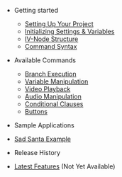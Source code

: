 <!-- docs/_sidebar.md -->

* Getting started

  * [Setting Up Your Project](/getting-started/setup.md)
  * [Initializing Settings & Variables](/getting-started/settings.md)
  * [IV-Node Structure](/getting-started/nodeStructure.md)
  * [Command Syntax](/getting-started/commandSyntax.md)


* Available Commands

  * [Branch Execution](/commands/branch.md)
  * [Variable Manipulation](/commands/variableCommands.md)
  * [Video Playback](/commands/video.md)
  * [Audio Manipulation](/commands/audio.md)
  * [Conditional Clauses](/commands/conditional.md)
  * [Buttons](/commands/buttons.md)


* Sample Applications

 * [Sad Santa Example](/demos/sad-santa.md)


* Release History

 * [Latest Features](/releaseHistory.md) (Not Yet Available)
